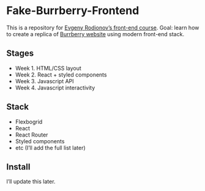 # Fake-Burrberry-Frontend
This is a repository for [Evgeny Rodionov’s front-end course](https://kurskurskurs.erodionov.ru/).
Goal: learn how to create a replica of [Burrberry website](burberry.com) using modern front-end stack.

## Stages
* Week 1. HTML/CSS layout
* Week 2. React + styled components
* Week 3. Javascript API
* Week 4. Javascript interactivity

## Stack
* Flexbogrid
* React
* React Router
* Styled components
* etc (I’ll add the full list later)

## Install
I’ll update this later.
